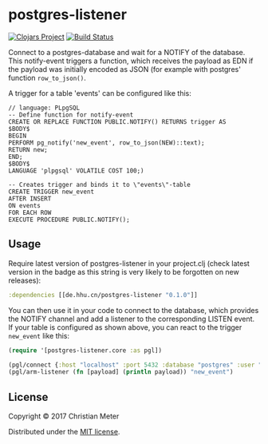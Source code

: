 # postgres-listener

[![Clojars Project](https://img.shields.io/clojars/v/de.hhu.cn/postgres-listener.svg)](https://clojars.org/de.hhu.cn/postgres-listener)
[![Build Status](https://travis-ci.org/n2o/postgres-listener.svg?branch=master)](https://travis-ci.org/n2o/postgres-listener)

Connect to a postgres-database and wait for a NOTIFY of the database. This
notify-event triggers a function, which receives the payload as EDN if the
payload was initially encoded as JSON (for example with postgres' function
`row_to_json()`.

A trigger for a table 'events' can be configured like this:

    // language: PLpgSQL
    -- Define function for notify-event
    CREATE OR REPLACE FUNCTION PUBLIC.NOTIFY() RETURNS trigger AS
    $BODY$
    BEGIN
    PERFORM pg_notify('new_event', row_to_json(NEW)::text);
    RETURN new;
    END;
    $BODY$
    LANGUAGE 'plpgsql' VOLATILE COST 100;)

    -- Creates trigger and binds it to \"events\"-table
    CREATE TRIGGER new_event
    AFTER INSERT
    ON events
    FOR EACH ROW
    EXECUTE PROCEDURE PUBLIC.NOTIFY();

## Usage

Require latest version of postgres-listener in your project.clj (check latest
version in the badge as this string is very likely to be forgotten on new
releases):

```clojure
:dependencies [[de.hhu.cn/postgres-listener "0.1.0"]]
```

You can then use it in your code to connect to the database, which provides the
NOTIFY channel and add a listener to the corresponding LISTEN event. If your
table is configured as shown above, you can react to the trigger `new_event`
like this:

```clojure
(require '[postgres-listener.core :as pgl])

(pgl/connect {:host "localhost" :port 5432 :database "postgres" :user "postgres" :password "postgres"})
(pgl/arm-listener (fn [payload] (println payload)) "new_event")
```

## License

Copyright © 2017 Christian Meter

Distributed under the [MIT license](https://choosealicense.com/licenses/mit/).
